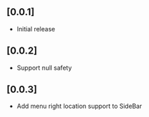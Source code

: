 ## [0.0.1]

* Initial release

## [0.0.2]

* Support null safety

## [0.0.3]

* Add menu right location support to SideBar
